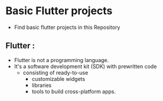 # Basic Flutter projects
- Find basic flutter projects in this Repository


## Flutter :
 - Flutter is not a programming language.
  - It's a software development kit (SDK) with prewritten code
    - consisting of ready-to-use 
        - customizable widgets
        - libraries 
        - tools to build cross-platform apps.
